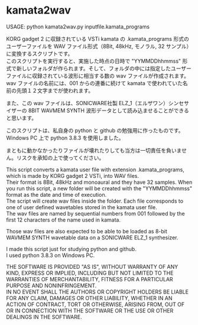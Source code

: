 # kamata2wav

USAGE: python kamata2wav.py inputfile.kamata_programs

KORG gadget 2 に収録されている VSTi kamata の .kamata_programs 形式のユーザーファイルを WAV ファイル形式（8Bit, 48kHz, モノラル, 32 サンプル）に変換するスクリプトです。  
このスクリプトを実行すると、実施した時点の日時で "YYMMDDhhmmss" 形式で新しいフォルダが作られます。そして、フォルダの中には指定したユーザーファイルに収録されている波形に相当する数の wav ファイルが作成されます。  
wav ファイルの名前には、001 からの連番に続けて kamata で使われていた名前の先頭１２文字までが使われます。  

また、この wav ファイルは、SONICWARE社製 ELZ_1（エルザワン）シンセサイザーの 8BIT WAVMEM SYNTH 波形データとして読み込ませることができると思います。  

このスクリプトは、私自身の python と github の勉強用に作ったものです。
Windows PC 上で python 3.8.3 を使用しました。  

まともに動かなかったりファイルが壊れたりしても当方は一切責任を負いません。リスクを承知の上で使ってください。

This script converts a kamata user file with extension .kamata_programs, which is made by KORG gadget 2 VSTi, into WAV files.  
Their format is 8Bit, 48kHz and monoaural and they have 32 samples.
When you run this script, a new folder will be created with the "YYMMDDhhmmss" format as the date and time of execution.  
The script will create wav files inside the folder. Each file corresponds to one of user defined wavetables stored in the kamata user file.  
The wav files are named by sequential numbers from 001 followed by the first 12 characters of the name used in kamata.  

Those wav files are also expected to be able to be loaded as 8-bit WAVMEM SYNTH wavetable data on a SONICWARE ELZ_1 synthesizer.  

I made this script just for studying python and github.  
I used python 3.8.3 on Windows PC.  

THE SOFTWARE IS PROVIDED "AS IS", WITHOUT WARRANTY OF ANY KIND, EXPRESS OR IMPLIED, INCLUDING BUT NOT LIMITED TO THE WARRANTIES OF MERCHANTABILITY, FITNESS FOR A PARTICULAR PURPOSE AND NONINFRINGEMENT.   
IN NO EVENT SHALL THE AUTHORS OR COPYRIGHT HOLDERS BE LIABLE FOR ANY CLAIM, DAMAGES OR OTHER LIABILITY, WHETHER IN AN ACTION OF CONTRACT, TORT OR OTHERWISE, ARISING FROM, OUT OF OR IN CONNECTION WITH THE SOFTWARE OR THE USE OR OTHER DEALINGS IN THE SOFTWARE.  

